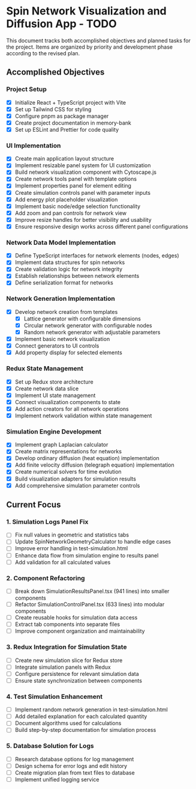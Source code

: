 # Spin Network Visualization and Diffusion App - TODO

This document tracks both accomplished objectives and planned tasks for the project. Items are organized by priority and development phase according to the revised plan.

## Accomplished Objectives

### Project Setup
- [x] Initialize React + TypeScript project with Vite
- [x] Set up Tailwind CSS for styling
- [x] Configure pnpm as package manager
- [x] Create project documentation in memory-bank
- [x] Set up ESLint and Prettier for code quality

### UI Implementation
- [x] Create main application layout structure
- [x] Implement resizable panel system for UI customization
- [x] Build network visualization component with Cytoscape.js
- [x] Create network tools panel with template options
- [x] Implement properties panel for element editing
- [x] Create simulation controls panel with parameter inputs
- [x] Add energy plot placeholder visualization
- [x] Implement basic node/edge selection functionality
- [x] Add zoom and pan controls for network view
- [x] Improve resize handles for better visibility and usability
- [x] Ensure responsive design works across different panel configurations

### Network Data Model Implementation
- [x] Define TypeScript interfaces for network elements (nodes, edges)
- [x] Implement data structures for spin networks
- [x] Create validation logic for network integrity
- [x] Establish relationships between network elements
- [x] Define serialization format for networks

### Network Generation Implementation
- [x] Develop network creation from templates
  - [x] Lattice generator with configurable dimensions
  - [x] Circular network generator with configurable nodes
  - [x] Random network generator with adjustable parameters
- [x] Implement basic network visualization
- [x] Connect generators to UI controls
- [x] Add property display for selected elements

### Redux State Management
- [x] Set up Redux store architecture
- [x] Create network data slice
- [x] Implement UI state management
- [x] Connect visualization components to state
- [x] Add action creators for all network operations
- [x] Implement network validation within state management

### Simulation Engine Development
- [x] Implement graph Laplacian calculator
- [x] Create matrix representations for networks
- [x] Develop ordinary diffusion (heat equation) implementation
- [x] Add finite velocity diffusion (telegraph equation) implementation
- [x] Create numerical solvers for time evolution
- [x] Build visualization adapters for simulation results
- [x] Add comprehensive simulation parameter controls

## Current Focus

### 1. Simulation Logs Panel Fix
- [ ] Fix null values in geometric and statistics tabs
- [ ] Update SpinNetworkGeometryCalculator to handle edge cases
- [ ] Improve error handling in test-simulation.html
- [ ] Enhance data flow from simulation engine to results panel
- [ ] Add validation for all calculated values

### 2. Component Refactoring
- [ ] Break down SimulationResultsPanel.tsx (941 lines) into smaller components
- [ ] Refactor SimulationControlPanel.tsx (633 lines) into modular components
- [ ] Create reusable hooks for simulation data access
- [ ] Extract tab components into separate files
- [ ] Improve component organization and maintainability

### 3. Redux Integration for Simulation State
- [ ] Create new simulation slice for Redux store
- [ ] Integrate simulation panels with Redux
- [ ] Configure persistence for relevant simulation data
- [ ] Ensure state synchronization between components

### 4. Test Simulation Enhancement
- [ ] Implement random network generation in test-simulation.html
- [ ] Add detailed explanation for each calculated quantity
- [ ] Document algorithms used for calculations
- [ ] Build step-by-step documentation for simulation process

### 5. Database Solution for Logs
- [ ] Research database options for log management
- [ ] Design schema for error logs and edit history
- [ ] Create migration plan from text files to database
- [ ] Implement unified logging service